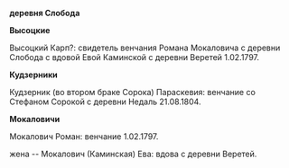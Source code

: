 **деревня Слобода**

**Высоцкие**

Высоцкий Карп?: свидетель венчания Романа Мокаловича с деревни Слобода с
вдовой Евой Каминской с деревни Веретей 1.02.1797.

**Кудзерники**

Кудзерник (во втором браке Сорока) Параскевия: венчание со Стефаном
Сорокой с деревни Недаль 21.08.1804.

**Мокаловичи**

Мокалович Роман: венчание 1.02.1797.

жена -- Мокалович (Каминская) Ева: вдова с деревни Веретей.
